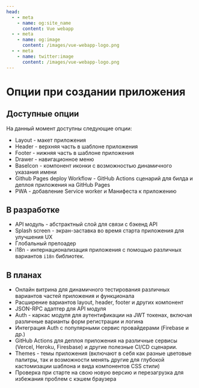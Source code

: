 ```yaml
---
head:
  - - meta
    - name: og:site_name
      content: Vue webapp
  - - meta
    - name: og:image
      content: /images/vue-webapp-logo.png
  - - meta
    - name: twitter:image
      content: /images/vue-webapp-logo.png
---
```


# Опции при создании приложения

## Доступные опции

На данный момент доступны следующие опции:

- Layout - макет приложения
- Header - верхняя часть в шаблоне приложения
- Footer - нижняя часть в шаблоне приложения
- Drawer - навигационное меню
- BaseIcon - компонент иконки с возможностью динамичного указания имени
- Github Pages deploy Workflow - GitHub Actions сценарий для билда и деплоя приложения на GitHub Pages
- PWA - добавление Service worker и Манифеста к приложению

## В разработке

- API модуль - абстрактный слой для связи с бэкенд API
- Splash screen - экран-заставка во время старта приложения для улучшения UX
- Глобальный прелоадер
- i18n - интернационализация приложения с помощью различных вариантов `i18n` библиотек.

## В планах

- Онлайн витрина для динамичного тестирования различных вариантов частей приложения и функционала
- Расширение вариантов layout, header, footer и других компонент
- JSON-RPC адаптер для API модуля
- Auth - каркас модуля для аутентификации на JWT токенах, включая различные варианты форм регистрации и логина
- Интеграция Auth с популярными сервис провайдерами (Firebase и др.)
- GitHub Actions для деплоя приложения на различные сервисы (Vercel, Heroku, Firesbase) и другие полезные CI/CD сценарии.
- Themes - темы приложения (включают в себя как разные цветовые палитры, так и возможности менять другие для глубокой кастомизации шаблона и вида компонентов CSS стили)
- Проверка при старте на свою новую версию и перезагрузка для избежания проблем с кэшем браузера